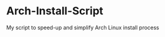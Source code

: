 Arch-Install-Script
===================

My script to speed-up and simplify Arch Linux install process
